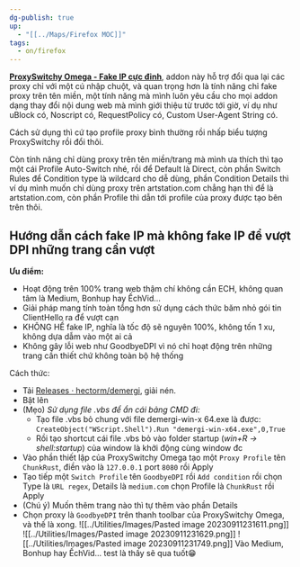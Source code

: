 ```yaml
---
dg-publish: true
up:
  - "[[../Maps/Firefox MOC]]"
tags:
  - on/firefox
---
```

[**ProxySwitchy Omega - Fake IP cực đỉnh**](https://addons.mozilla.org/en-US/firefox/addon/switchyomega/), addon này hỗ trợ đổi qua lại các proxy chỉ với một cú nhập chuột, và quan trọng hơn là tính năng chỉ fake proxy trên tên miền, một tính năng mà mình luôn yêu cầu cho mọi addon dạng thay đổi nội dung web mà mình giới thiệu từ trước tới giờ, ví dụ như uBlock có, Noscript có, RequestPolicy có, Custom User-Agent String có.  

Cách sử dụng thì cứ tạo profile proxy bình thường rồi nhấp biểu tượng ProxySwitchy rồi đổi thôi.  
  
Còn tính năng chỉ dùng proxy trên tên miền/trang mà mình ưa thích thì tạo một cái Profile Auto-Switch nhé, rồi để Default là Direct, còn phần Switch Rules để Condition type là wildcard cho dễ dùng, phần Condition Details thì ví dụ mình muốn chỉ dùng proxy trên artstation.com chẳng hạn thì để là artstation.com, còn phần Profile thì dẫn tới profile của proxy được tạo bên trên thôi.

## Hướng dẫn cách fake IP mà không fake IP để vượt DPI những trang cần vượt
**Ưu điểm:**  
- Hoạt động trên 100% trang web thậm chí không cần ECH, không quan tâm là Medium, Bonhup hay ẾchVid...
- Giải pháp mang tính toàn tổng hơn sử dụng cách thức băm nhỏ gói tin ClientHello ra để vượt cạn
- KHÔNG HỀ fake IP, nghĩa là tốc độ sẽ nguyên 100%, không tốn 1 xu, không dựa dẫm vào một ai cả
- Không gây lỗi web như GoodbyeDPI vì nó chỉ hoạt động trên những trang cần thiết chứ không toàn bộ hệ thống

Cách thức:  
- Tải [Releases · hectorm/demergi](https://github.com/hectorm/demergi/releases), giải nén.
- Bật lên
- (Mẹo) *Sử dụng file .vbs để ẩn cái bảng CMD đi:*
	- Tạo file .vbs bỏ chung với file demergi-win-x 64.exe là được: `CreateObject("WScript.Shell").Run "demergi-win-x64.exe",0,True`
	- Rồi tạo shortcut cái file .vbs bỏ vào folder startup (*win+R -> shell:startup*) của window là khởi động cùng window đc
- Vào phần thiết lập của ProxySwitchy Omega tạo một `Proxy Profile` tên `ChunkRust`, điền vào là `127.0.0.1` port `8080` rồi Apply
- Tạo tiếp một `Switch Profile` tên `GoodbyeDPI` rồi `Add condition` rồi chọn Type là `URL regex`, Details là `medium.com` chọn Profile là `ChunkRust` rồi Apply
- (Chú ý) Muốn thêm trang nào thì tự thêm vào phần Details
- Chọn proxy là `GoodbyeDPI` trên thanh toolbar của ProxySwitchy Omega, và thế là xong.
![[../Utilities/Images/Pasted image 20230911231611.png]]
![[../Utilities/Images/Pasted image 20230911231629.png]]
![[../Utilities/Images/Pasted image 20230911231749.png]]
Vào Medium, Bonhup hay ẾchVid... test là thấy sẽ qua tuốt😁